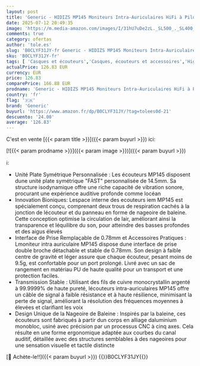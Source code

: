 ```yaml
---
layout: post
title: 'Generic - HIDIZS MP145 Moniteurs Intra-Auriculaires HiFi à Pilote magnétique planaire Ultra-Large de 14 5 mm  écouteurs de Conception Ergonomique  écouteurs détachables à 2 Broches  Bleu  3 5 mm '
date: 2025-07-12 20:49:35
image: 'https://m.media-amazon.com/images/I/31hU7uDe2zL._SL500_._SL400_.jpg'
comments: true
category: ofertas
author: 'tole.es'
slug: 'B0CLYF31JY-fr Generic - HIDIZS MP145 Moniteurs Intra-Auriculaires HiFi à...'
sku: 'B0CLYF31JY-fr'
tags: [ 'Casques et écouteurs','Casques, écouteurs et accessoires','High-Tech','generic','Écouteurs intra-auriculaires','🇫🇷', ]
actualPrice: 126.83 EUR
currency: EUR
price: 126.83
comparePrice: 166.88 EUR
prodname: 'Generic - HIDIZS MP145 Moniteurs Intra-Auriculaires HiFi à Pilote magnétique planaire Ultra-Large de 14 5 mm  écouteurs de Conception Ergonomique  écouteurs détachables à 2 Broches  Bleu  3 5 mm '
country: 'fr'
flag: '🇫🇷'
brand: 'Generic'
buyurl: 'https://www.amazon.fr/dp/B0CLYF31JY/?tag=tolees0d-21'
descuento: '24.00'
average: '126.83'
---
```


C'est en vente [{{< param title >}}]({{< param buyurl >}}) ici:

[![{{< param prodname >}}]({{< param image >}})]({{< param buyurl >}})

ℹ️:

- Unité Plate Symétrique Personnalisée : Les écouteurs MP145 disposent dune unité plate symétrique "FAST" personnalisée de 14.5mm. Sa structure isodynamique offre une riche capacité de vibration sonore, procurant une expérience auditive profonde comme locéan
- Innovation Bioniques: Lespace interne des ecouteurs iem MP145 est spécialement conçu, comprenant deux trous de respiration cachés à la jonction de lécouteur et du panneau en forme de nageoire de baleine. Cette conception optimise la circulation de lair, améliorant ainsi la transparence et léquilibre du son, pour atteindre des basses profondes et des aigus élevés
- Interface de Prise Remplaçable de 0.78mm et Accessoires Pratiques : Lmoniteur intra auriculaire MP145 dispose dune interface de prise double broche détachable et stable de 0.78mm. Son design à faible centre de gravité et léger assure que chaque écouteur, pesant moins de 9.5g, est confortable pour un port prolongé. Livré avec un sac de rangement en matériau PU de haute qualité pour un transport et une protection faciles.
- Transmission Stable : Utilisant des fils de cuivre monocrystallin argenté à 99.9999% de haute pureté, lécouteurs intra-auriculaires MP145 offre un câble de signal à faible résistance et à haute résilience, minimisant la perte de signal, améliorant la résolution des fréquences moyennes à élevées et clarifiant les voix
- Design Unique de la Nageoire de Baleine : Inspirés par la baleine, ces écouteurs sont fabriqués à partir dun corps en alliage daluminium monobloc, usiné avec précision par un processus CNC à cinq axes. Cela résulte en une forme ergonomique adaptée aux courbes du canal auditif, détaillée avec des structures semblables à des nageoires pour une sensation visuelle et tactile distincte

[🛒 Achète-le!!]({{< param buyurl >}})
{{<world>}}B0CLYF31JY{{</world>}}
